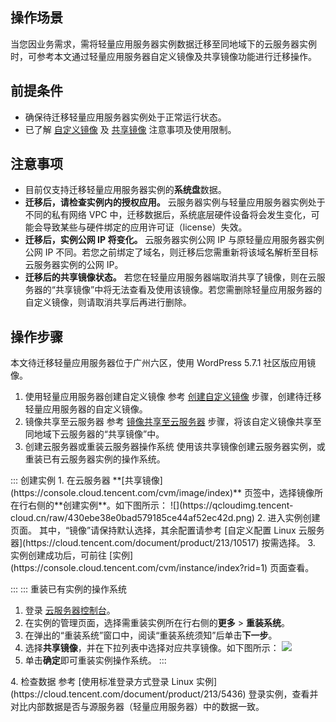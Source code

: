## 操作场景

当您因业务需求，需将轻量应用服务器实例数据迁移至同地域下的云服务器实例时，可参考本文通过轻量应用服务器自定义镜像及共享镜像功能进行迁移操作。


## 前提条件
- 确保待迁移轻量应用服务器实例处于正常运行状态。
- 已了解 [自定义镜像](https://cloud.tencent.com/document/product/1207/53038) 及 [共享镜像](https://cloud.tencent.com/document/product/1207/63264) 注意事项及使用限制。

## 注意事项
- 目前仅支持迁移轻量应用服务器实例的**系统盘**数据。
- **迁移后，请检查实例内的授权应用。**
云服务器实例与轻量应用服务器实例处于不同的私有网络 VPC 中，迁移数据后，系统底层硬件设备将会发生变化，可能会导致某些与硬件绑定的应用许可证（license）失效。
- **迁移后，实例公网 IP 将变化。**
云服务器实例公网 IP 与原轻量应用服务器实例公网 IP 不同。若您之前绑定了域名，则迁移后您需重新将该域名解析至目标云服务器实例的公网 IP。
- **迁移后的共享镜像状态。**
若您在轻量应用服务器端取消共享了镜像，则在云服务器的“共享镜像”中将无法查看及使用该镜像。若您需删除轻量应用服务器的自定义镜像，则请取消共享后再进行删除。


## 操作步骤

<dx-alert infotype="explain" title="">
本文待迁移轻量应用服务器位于广州六区，使用 WordPress 5.7.1 社区版应用镜像。
</dx-alert>



1. 使用轻量应用服务器创建自定义镜像
参考 [创建自定义镜像](https://cloud.tencent.com/document/product/1207/53038#createCustom) 步骤，创建待迁移轻量应用服务器的自定义镜像。
2. 镜像共享至云服务器
参考 [镜像共享至云服务器](https://cloud.tencent.com/document/product/1207/63264#shareToCVM) 步骤，将该自定义镜像共享至同地域下云服务器的“共享镜像”中。
3. 创建云服务器或重装云服务器操作系统
使用该共享镜像创建云服务器实例，或重装已有云服务器实例的操作系统。
<dx-tabs>
::: 创建实例
 1. 在云服务器 **[共享镜像](https://console.cloud.tencent.com/cvm/image/index)** 页签中，选择镜像所在行右侧的**创建实例**。如下图所示：
 ![](https://qcloudimg.tencent-cloud.cn/raw/430ebe38e0bad579185ce44af52ec42d.png)
 2. 进入实例创建页面。
 其中，“镜像”请保持默认选择，其余配置请参考 [自定义配置 Linux 云服务器](https://cloud.tencent.com/document/product/213/10517) 按需选择。
 3. 实例创建成功后，可前往 [实例](https://console.cloud.tencent.com/cvm/instance/index?rid=1) 页面查看。
 
:::
::: 重装已有实例的操作系统
 1. 登录 [云服务器控制台](https://console.cloud.tencent.com/cvm/)。
 2. 在实例的管理页面，选择需重装实例所在行右侧的**更多** > **重装系统**。
 3. 在弹出的“重装系统”窗口中，阅读“重装系统须知”后单击**下一步**。
 4. 选择**共享镜像**，并在下拉列表中选择对应共享镜像。如下图所示：
 ![](https://qcloudimg.tencent-cloud.cn/raw/c0f3a1ea39a664dff7cfbb8073802800.png)
 5. 单击**确定**即可重装实例操作系统。
:::
</dx-tabs>
4. 检查数据
参考 [使用标准登录方式登录 Linux 实例](https://cloud.tencent.com/document/product/213/5436) 登录实例，查看并对比内部数据是否与源服务器（轻量应用服务器）中的数据一致。


